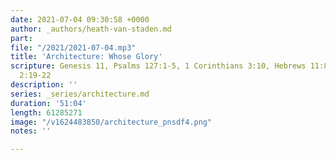 ```yaml
---
date: 2021-07-04 09:30:58 +0000
author: _authors/heath-van-staden.md
part: 
file: "/2021/2021-07-04.mp3"
title: 'Architecture: Whose Glory'
scripture: Genesis 11, Psalms 127:1-5, 1 Corinthians 3:10, Hebrews 11:8-10, Ephesians
  2:19-22
description: ''
series: _series/architecture.md
duration: '51:04'
length: 61285271
image: "/v1624483850/architecture_pnsdf4.png"
notes: ''

---
```

